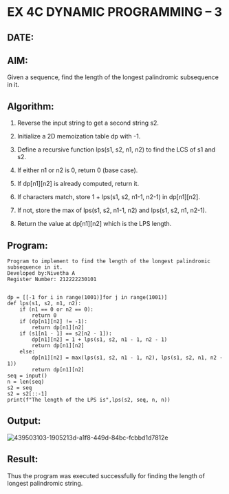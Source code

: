# EX 4C DYNAMIC PROGRAMMING – 3
## DATE:
## AIM:
Given a sequence, find the length of the longest palindromic subsequence in it.

## Algorithm:
1.   Reverse the input string to get a second string s2.

2.   Initialize a 2D memoization table dp with -1.

3.   Define a recursive function lps(s1, s2, n1, n2) to find the LCS of s1 and s2.

4.   If either n1 or n2 is 0, return 0 (base case).

5.   If dp[n1][n2] is already computed, return it.

6.   If characters match, store 1 + lps(s1, s2, n1-1, n2-1) in dp[n1][n2].

7.   If not, store the max of lps(s1, s2, n1-1, n2) and lps(s1, s2, n1, n2-1).

8.   Return the value at dp[n1][n2] which is the LPS length.
   

## Program:
```
Program to implement to find the length of the longest palindromic subsequence in it.
Developed by:Nivetha A 
Register Number: 212222230101 

```
```

dp = [[-1 for i in range(1001)]for j in range(1001)]
def lps(s1, s2, n1, n2):
    if (n1 == 0 or n2 == 0):
        return 0
    if (dp[n1][n2] != -1):
        return dp[n1][n2]
    if (s1[n1 - 1] == s2[n2 - 1]):
        dp[n1][n2] = 1 + lps(s1, s2, n1 - 1, n2 - 1)
        return dp[n1][n2]
    else:
        dp[n1][n2] = max(lps(s1, s2, n1 - 1, n2), lps(s1, s2, n1, n2 - 1))
        return dp[n1][n2]
seq = input()
n = len(seq)
s2 = seq
s2 = s2[::-1]
print(f"The length of the LPS is",lps(s2, seq, n, n))
```
## Output:
![439503103-1905213d-a1f8-449d-84bc-fcbbd1d7812e](https://github.com/user-attachments/assets/fead18ae-f7bb-47f0-b2fc-3c385c5103ed)

## Result:
Thus the program was executed successfully for finding the length of longest palindromic string.
